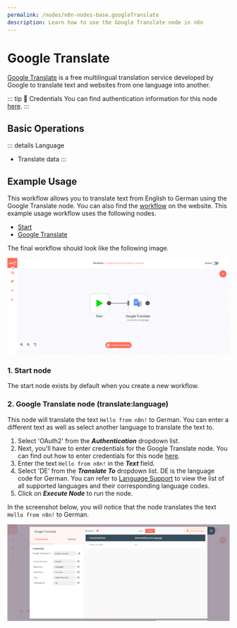 ```yaml
---
permalink: /nodes/n8n-nodes-base.googleTranslate
description: Learn how to use the Google Translate node in n8n
---
```


# Google Translate

[Google Translate](https://translate.google.com/) is a free multilingual translation service developed by Google to translate text and websites from one language into another. 

::: tip 🔑 Credentials
You can find authentication information for this node [here](../../../credentials/Google/README.md).
:::

## Basic Operations

::: details Language
- Translate data
:::

## Example Usage

This workflow allows you to translate text from English to German using the Google Translate node. You can also find the [workflow](https://n8n.io/workflows/743) on the website. This example usage workflow uses the following nodes.
- [Start](../../core-nodes/Start/README.md)
- [Google Translate]()

The final workflow should look like the following image.

![A workflow with the Google Translate node](./workflow.png)

### 1. Start node

The start node exists by default when you create a new workflow.

### 2. Google Translate node (translate:language)

This node will translate the text `Hello from n8n!` to German. You can enter a different text as well as select another language to translate the text to.

1. Select 'OAuth2' from the ***Authentication*** dropdown list. 
2. Next, you'll have to enter credentials for the Google Translate node. You can find out how to enter credentials for this node [here](../../../credentials/Google/README.md).
3. Enter the text `Hello from n8n!` in the ***Text*** field.
4. Select 'DE' from the ***Translate To*** dropdown list. DE is the language code for German. You can refer to [Language Support](https://cloud.google.com/translate/docs/languages) to view the list of all supported languages and their corresponding language codes.
5. Click on ***Execute Node*** to run the node.

In the screenshot below, you will notice that the node translates the text `Hello from n8n!` to German.

![Using the Google Translate node to translate text in German](./GoogleTranslate_node.png)
